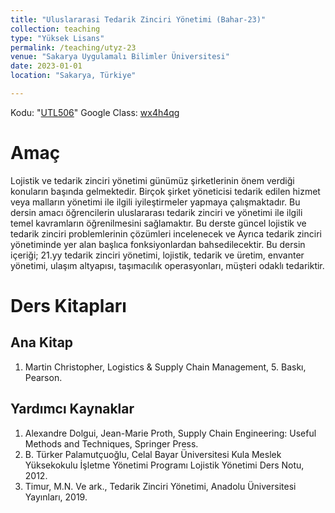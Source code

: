 ```yaml
---
title: "Uluslararasi Tedarik Zinciri Yönetimi (Bahar-23)"
collection: teaching
type: "Yüksek Lisans"
permalink: /teaching/utyz-23
venue: "Sakarya Uygulamalı Bilimler Üniversitesi"
date: 2023-01-01
location: "Sakarya, Türkiye"

---
```


Kodu: "[UTL506](https://ebs.sabis.subu.edu.tr/DersDetay/DersinDetayliBilgileri/32539/96817?Disaridan=)"
Google Class: [wx4h4qg](https://classroom.google.com/c/NTQyMjIzMjc1MDU3?cjc=wx4h4qg)

Amaç
======

Lojistik ve tedarik zinciri yönetimi günümüz şirketlerinin önem verdiği konuların başında gelmektedir. Birçok şirket yöneticisi tedarik edilen hizmet veya malların yönetimi ile ilgili iyileştirmeler yapmaya çalışmaktadır. 
Bu dersin amacı öğrencilerin uluslararası tedarik zinciri ve yönetimi ile ilgili temel kavramların öğrenilmesini sağlamaktır. Bu derste güncel lojistik ve tedarik zinciri problemlerinin çözümleri incelenecek ve Ayrıca tedarik zinciri yönetiminde yer alan başlıca fonksiyonlardan bahsedilecektir.
Bu dersin içeriği; 21.yy tedarik zinciri yönetimi, lojistik, tedarik ve üretim, envanter yönetimi, ulaşım altyapısı, taşımacılık operasyonları, müşteri odaklı tedariktir.

Ders Kitapları
======
Ana Kitap
---
1.	 Martin Christopher, Logistics & Supply Chain Management, 5. Baskı, Pearson.

Yardımcı Kaynaklar
---
1.	Alexandre Dolgui, Jean-Marie Proth, Supply Chain Engineering: Useful Methods and Techniques, Springer Press.
2.	B. Türker Palamutçuoğlu, Celal Bayar Üniversitesi Kula Meslek Yüksekokulu İşletme Yönetimi Programı Lojistik Yönetimi Ders Notu, 2012.
3.	Timur, M.N. Ve ark., Tedarik Zinciri Yönetimi, Anadolu Üniversitesi Yayınları, 2019.